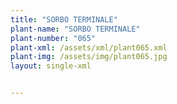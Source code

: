 ```yaml
---
title: "SORBO TERMINALE"
plant-name: "SORBO TERMINALE"
plant-number: "065"
plant-xml: /assets/xml/plant065.xml
plant-img: /assets/img/plant065.jpg
layout: single-xml


---
```


